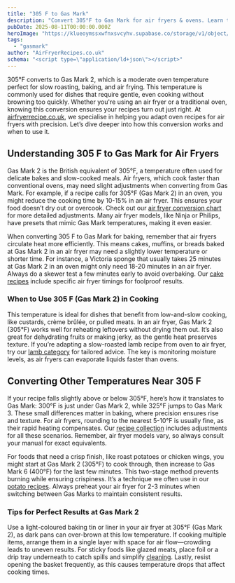 ```yaml
---
title: "305 F to Gas Mark"
description: "Convert 305°F to Gas Mark for air fryers & ovens. Learn the exact Gas Mark equivalent and how to adjust recipes for perfect results every time."
pubDate: 2025-08-11T00:00:00.000Z
heroImage: "https://klueoymssxwfnxsvcyhv.supabase.co/storage/v1/object/public/md/305-f-to-gas-mark-e4d9fdb0.png"
tags:
  - "gasmark"
author: "AirFryerRecipes.co.uk"
schema: "<script type=\"application/ld+json\"></script>"
---
```


<p>305°F converts to Gas Mark 2, which is a moderate oven temperature perfect for slow roasting, baking, and air frying. This temperature is commonly used for dishes that require gentle, even cooking without browning too quickly. Whether you're using an air fryer or a traditional oven, knowing this conversion ensures your recipes turn out just right. At <a href=https://www.airfryerrecipe.co.uk>airfryerrecipe.co.uk</a>, we specialise in helping you adapt oven recipes for air fryers with precision. Let’s dive deeper into how this conversion works and when to use it.</p>

<h2>Understanding 305 F to Gas Mark for Air Fryers</h2>
<p>Gas Mark 2 is the British equivalent of 305°F, a temperature often used for delicate bakes and slow-cooked meals. Air fryers, which cook faster than conventional ovens, may need slight adjustments when converting from Gas Mark. For example, if a recipe calls for 305°F (Gas Mark 2) in an oven, you might reduce the cooking time by 10-15% in an air fryer. This ensures your food doesn’t dry out or overcook. Check out our <a href=https://www.airfryerrecipe.co.uk/air-fryer-conversion-chart>air fryer conversion chart</a> for more detailed adjustments. Many air fryer models, like Ninja or Philips, have presets that mimic Gas Mark temperatures, making it even easier.</p>

<p>When converting 305 F to Gas Mark for baking, remember that air fryers circulate heat more efficiently. This means cakes, muffins, or breads baked at Gas Mark 2 in an air fryer may need a slightly lower temperature or shorter time. For instance, a Victoria sponge that usually takes 25 minutes at Gas Mark 2 in an oven might only need 18-20 minutes in an air fryer. Always do a skewer test a few minutes early to avoid overbaking. Our <a href=https://www.airfryerrecipe.co.uk/recipe-category/cakes>cake recipes</a> include specific air fryer timings for foolproof results.</p>

<h3>When to Use 305 F (Gas Mark 2) in Cooking</h3>
<p>This temperature is ideal for dishes that benefit from low-and-slow cooking, like custards, crème brûlée, or pulled meats. In an air fryer, Gas Mark 2 (305°F) works well for reheating leftovers without drying them out. It’s also great for dehydrating fruits or making jerky, as the gentle heat preserves texture. If you’re adapting a slow-roasted lamb recipe from oven to air fryer, try our <a href=https://www.airfryerrecipe.co.uk/recipe-category/lamb>lamb category</a> for tailored advice. The key is monitoring moisture levels, as air fryers can evaporate liquids faster than ovens.</p>

<h2>Converting Other Temperatures Near 305 F</h2>
<p>If your recipe falls slightly above or below 305°F, here’s how it translates to Gas Mark: 300°F is just under Gas Mark 2, while 325°F jumps to Gas Mark 3. These small differences matter in baking, where precision ensures rise and texture. For air fryers, rounding to the nearest 5-10°F is usually fine, as their rapid heating compensates. Our <a href=https://www.airfryerrecipe.co.uk/recipes>recipe collection</a> includes adjustments for all these scenarios. Remember, air fryer models vary, so always consult your manual for exact equivalents.</p>

<p>For foods that need a crisp finish, like roast potatoes or chicken wings, you might start at Gas Mark 2 (305°F) to cook through, then increase to Gas Mark 6 (400°F) for the last few minutes. This two-stage method prevents burning while ensuring crispiness. It’s a technique we often use in our <a href=https://www.airfryerrecipe.co.uk/recipe-category/potatoes>potato recipes</a>. Always preheat your air fryer for 2-3 minutes when switching between Gas Marks to maintain consistent results.</p>

<h3>Tips for Perfect Results at Gas Mark 2</h3>
<p>Use a light-coloured baking tin or liner in your air fryer at 305°F (Gas Mark 2), as dark pans can over-brown at this low temperature. If cooking multiple items, arrange them in a single layer with space for air flow—crowding leads to uneven results. For sticky foods like glazed meats, place foil or a drip tray underneath to catch spills and simplify <a href=https://www.airfryerrecipe.co.uk/air-fryer-cleaner>cleaning</a>. Lastly, resist opening the basket frequently, as this causes temperature drops that affect cooking times.</p>